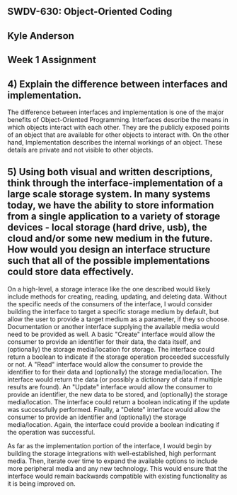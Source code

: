 ## SWDV-630: Object-Oriented Coding
## Kyle Anderson
## Week 1 Assignment

## 4) Explain the difference between interfaces and implementation.

The difference between interfaces and implementation is one of the major benefits of Object-Oriented Programming. Interfaces describe the means in which objects interact with each other. They are the publicly exposed points of an object that are available for other objects to interact with. On the other hand, Implementation describes the internal workings of an object. These details are private and not visible to other objects.

## 5) Using both visual and written descriptions, think through the interface-implementation of a large scale storage system.   In many systems today, we have the ability to store information from a single application to a variety of storage devices - local storage (hard drive, usb), the cloud and/or some new medium in the future.   How would you design an interface structure such that all of the possible implementations could store data effectively.

On a high-level, a storage interace like the one described would likely include methods for creating, reading, updating, and deleting data. Without the specific needs of the consumers of the interface, I would consider building the interface to target a specific storage medium by default, but allow the user to provide a target medium as a parameter, if they so choose. Documentation or another interface supplying the available media would need to be provided as well. A basic "Create" interface would allow the consumer to provide an identifier for their data, the data itself, and (optionally) the storage media/location for storage. The interface could return a boolean to indicate if the storage operation proceeded successfully or not. A "Read" interface would allow the consumer to provide the identifier to for their data and (optionally) the storage media/location. The interface would return the data (or possibly a dictionary of data if multiple results are found). An "Update" interface would allow the consumer to provide an identifier, the new data to be stored, and (optionally) the storage media/location. The interface could return a boolean indicating if the update was successfully performed. Finally, a "Delete" interface would allow the consumer to provide an identifier and (optionally) the storage media/location. Again, the interface could provide a boolean indicating if the operation was successful.

As far as the implementation portion of the interface, I would begin by building the storage integrations with well-established, high performant media. Then, iterate over time to expand the available options to include more peripheral media and any new technology. This would ensure that the interface would remain backwards compatible with existing functionality as it is being improved on.
